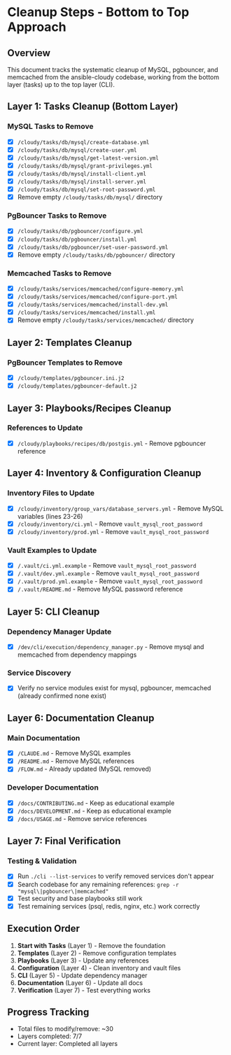 # Cleanup Steps - Bottom to Top Approach

## Overview
This document tracks the systematic cleanup of MySQL, pgbouncer, and memcached from the ansible-cloudy codebase, working from the bottom layer (tasks) up to the top layer (CLI).

## Layer 1: Tasks Cleanup (Bottom Layer)
### MySQL Tasks to Remove
- [x] `/cloudy/tasks/db/mysql/create-database.yml`
- [x] `/cloudy/tasks/db/mysql/create-user.yml`
- [x] `/cloudy/tasks/db/mysql/get-latest-version.yml`
- [x] `/cloudy/tasks/db/mysql/grant-privileges.yml`
- [x] `/cloudy/tasks/db/mysql/install-client.yml`
- [x] `/cloudy/tasks/db/mysql/install-server.yml`
- [x] `/cloudy/tasks/db/mysql/set-root-password.yml`
- [x] Remove empty `/cloudy/tasks/db/mysql/` directory

### PgBouncer Tasks to Remove
- [x] `/cloudy/tasks/db/pgbouncer/configure.yml`
- [x] `/cloudy/tasks/db/pgbouncer/install.yml`
- [x] `/cloudy/tasks/db/pgbouncer/set-user-password.yml`
- [x] Remove empty `/cloudy/tasks/db/pgbouncer/` directory

### Memcached Tasks to Remove
- [x] `/cloudy/tasks/services/memcached/configure-memory.yml`
- [x] `/cloudy/tasks/services/memcached/configure-port.yml`
- [x] `/cloudy/tasks/services/memcached/install-dev.yml`
- [x] `/cloudy/tasks/services/memcached/install.yml`
- [x] Remove empty `/cloudy/tasks/services/memcached/` directory

## Layer 2: Templates Cleanup
### PgBouncer Templates to Remove
- [x] `/cloudy/templates/pgbouncer.ini.j2`
- [x] `/cloudy/templates/pgbouncer-default.j2`

## Layer 3: Playbooks/Recipes Cleanup
### References to Update
- [x] `/cloudy/playbooks/recipes/db/postgis.yml` - Remove pgbouncer reference

## Layer 4: Inventory & Configuration Cleanup
### Inventory Files to Update
- [x] `/cloudy/inventory/group_vars/database_servers.yml` - Remove MySQL variables (lines 23-26)
- [x] `/cloudy/inventory/ci.yml` - Remove `vault_mysql_root_password`
- [x] `/cloudy/inventory/prod.yml` - Remove `vault_mysql_root_password`

### Vault Examples to Update
- [x] `/.vault/ci.yml.example` - Remove `vault_mysql_root_password`
- [x] `/.vault/dev.yml.example` - Remove `vault_mysql_root_password`
- [x] `/.vault/prod.yml.example` - Remove `vault_mysql_root_password`
- [x] `/.vault/README.md` - Remove MySQL password reference

## Layer 5: CLI Cleanup
### Dependency Manager Update
- [x] `/dev/cli/execution/dependency_manager.py` - Remove mysql and memcached from dependency mappings

### Service Discovery
- [x] Verify no service modules exist for mysql, pgbouncer, memcached (already confirmed none exist)

## Layer 6: Documentation Cleanup
### Main Documentation
- [x] `/CLAUDE.md` - Remove MySQL examples
- [x] `/README.md` - Remove MySQL references
- [x] `/FLOW.md` - Already updated (MySQL removed)

### Developer Documentation
- [x] `/docs/CONTRIBUTING.md` - Keep as educational example
- [x] `/docs/DEVELOPMENT.md` - Keep as educational example
- [x] `/docs/USAGE.md` - Remove service references

## Layer 7: Final Verification
### Testing & Validation
- [x] Run `./cli --list-services` to verify removed services don't appear
- [x] Search codebase for any remaining references: `grep -r "mysql\|pgbouncer\|memcached"`
- [x] Test security and base playbooks still work
- [x] Test remaining services (psql, redis, nginx, etc.) work correctly

## Execution Order
1. **Start with Tasks** (Layer 1) - Remove the foundation
2. **Templates** (Layer 2) - Remove configuration templates
3. **Playbooks** (Layer 3) - Update any references
4. **Configuration** (Layer 4) - Clean inventory and vault files
5. **CLI** (Layer 5) - Update dependency manager
6. **Documentation** (Layer 6) - Update all docs
7. **Verification** (Layer 7) - Test everything works

## Progress Tracking
- Total files to modify/remove: ~30
- Layers completed: 7/7
- Current layer: Completed all layers
